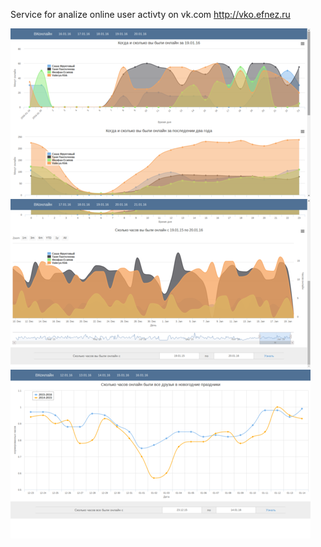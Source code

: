 Service for analize online user activty on vk.com
http://vko.efnez.ru

![alt tag](./img/screenshots/vko_new_day_year_chart.png)
![alt tag](./img/screenshots/vko_new_interval_chart.png)
![alt tag](./img/screenshots/vk_online_holiday_norm_good_new_style_big.png)

